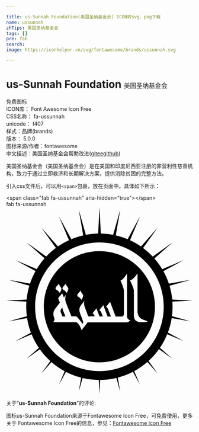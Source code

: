 ```yaml
---

title: us-Sunnah Foundation(美国圣纳基金会) ICON转svg、png下载
name: ussunnah
zhTips: 美国圣纳基金会
tags: []
pre: fab
search: 
image: https://iconhelper.cn/svg/fontawesome/brands/ussunnah.svg

---
```


# us-Sunnah Foundation  <small style="font-size: 60%;font-weight: 100">美国圣纳基金会</small>


<div class="detail-page">
<p>
<span><span class="badge-success badge">免费图标</span> </span>
<br/>
<span>
ICON库：
<span class="badge-secondary badge">Font Awesome Icon Free</span> 
</span>
<br/>
<span>
CSS名称：
<span class="badge-secondary badge">fa-ussunnah</span> 
</span>
<br/>
<span>
unicode：
<span class="badge-secondary badge">f407</span> 
<copy-btn content='f407' btn-title=""></copy-btn>
<copy-btn :content='String.fromCodePoint(parseInt("f407", 16))' btn-title="复制U"></copy-btn>
</span><br/><span>样式：<span class="badge-light badge">品牌(brands)</span></span>
<br/>
<span>
版本：
<span class="badge-secondary badge">5.0.0</span> 
</span>
<br/>
<span>图标来源/作者：<span class="badge-light badge">fontawesome</span></span> 
<br/>
<span class="zh-detail">中文描述：<span class="badge-primary badge">美国圣纳基金会</span><span class="help-link"><span>帮助改进</span>(<a href="https://gitee.com/liuwave/icon-helper/edit/master/json/fontawesome/brands/ussunnah.json" target="_blank" rel="noopener noreferrer">gitee</a><a href="https://github.com/liuwave/icon-helper/edit/master/json/fontawesome/brands/ussunnah.json" target="_blank" rel="noopener noreferrer">github</a></span>)</span><br/>
</p>
</div><div class="description description alert alert-light">美国圣纳基金会（美国圣纳基金会）是在美国和印度尼西亚注册的非营利性慈善机构，致力于通过立即救济和长期解决方案，提供消除贫困的完整方法。</div>
<div class="alert alert-dark">
  <i class="fab fa-ussunnah fa-xs"></i>
  <i class="fab fa-ussunnah fa-sm"></i>
  <i class="fab fa-ussunnah fa-lg"></i>
  <i class="fab fa-ussunnah fa-2x"></i>
  <i class="fab fa-ussunnah fa-3x"></i>
  <i class="fab fa-ussunnah fa-5x"></i>
  <i class="fab fa-ussunnah fa-7x"></i>
</div>
<div>
  <p>引入css文件后，可以用<code>&lt;span&gt;</code>包裹，放在页面中。具体如下所示：    
  </p>
  <div class="alert alert-primary" style="font-size: 14px">
    &lt;span class="fab fa-ussunnah" aria-hidden="true"&gt;&lt;/span&gt;
    <copy-btn content='<span class="fab fa-ussunnah" aria-hidden="true"></span>'></copy-btn>
  </div>
  <div class="alert alert-secondary">
    <i class="fab fa-ussunnah"
    style="font-size: 24px"
    aria-hidden="true"></i> fab fa-ussunnah
    <copy-btn content="fab fa-ussunnah" btn-title="复制图标名称"></copy-btn>
  </div>
</div>
<div id="svg" class="svg-wrap">
<svg xmlns="http://www.w3.org/2000/svg" viewBox="0 0 512 512"><path d="M156.8 285.1l5.7 14.4h-8.2c-1.3-3.2-3.1-7.7-3.8-9.5-2.5-6.3-1.1-8.4 0-10 1.9-2.7 3.2-4.4 3.6-5.2 0 2.2.8 5.7 2.7 10.3zm297.3 18.8c-2.1 13.8-5.7 27.1-10.5 39.7l43 23.4-44.8-18.8c-5.3 13.2-12 25.6-19.9 37.2l34.2 30.2-36.8-26.4c-8.4 11.8-18 22.6-28.7 32.3l24.9 34.7-28.1-31.8c-11 9.6-23.1 18-36.1 25.1l15.7 37.2-19.3-35.3c-13.1 6.8-27 12.1-41.6 15.9l6.7 38.4-10.5-37.4c-14.3 3.4-29.2 5.3-44.5 5.4L256 512l-1.9-38.4c-15.3-.1-30.2-2-44.5-5.3L199 505.6l6.7-38.2c-14.6-3.7-28.6-9.1-41.7-15.8l-19.2 35.1 15.6-37c-13-7-25.2-15.4-36.2-25.1l-27.9 31.6 24.7-34.4c-10.7-9.7-20.4-20.5-28.8-32.3l-36.5 26.2 33.9-29.9c-7.9-11.6-14.6-24.1-20-37.3l-44.4 18.7L67.8 344c-4.8-12.7-8.4-26.1-10.5-39.9l-51 9 50.3-14.2c-1.1-8.5-1.7-17.1-1.7-25.9 0-4.7.2-9.4.5-14.1L0 256l56-2.8c1.3-13.1 3.8-25.8 7.5-38.1L6.4 199l58.9 10.4c4-12 9.1-23.5 15.2-34.4l-55.1-30 58.3 24.6C90 159 97.2 149.2 105.3 140L55.8 96.4l53.9 38.7c8.1-8.6 17-16.5 26.6-23.6l-40-55.6 45.6 51.6c9.5-6.6 19.7-12.3 30.3-17.2l-27.3-64.9 33.8 62.1c10.5-4.4 21.4-7.9 32.7-10.4L199 6.4l19.5 69.2c11-2.1 22.3-3.2 33.8-3.4L256 0l3.6 72.2c11.5.2 22.8 1.4 33.8 3.5L313 6.4l-12.4 70.7c11.3 2.6 22.2 6.1 32.6 10.5l33.9-62.2-27.4 65.1c10.6 4.9 20.7 10.7 30.2 17.2l45.8-51.8-40.1 55.9c9.5 7.1 18.4 15 26.5 23.6l54.2-38.9-49.7 43.9c8 9.1 15.2 18.9 21.5 29.4l58.7-24.7-55.5 30.2c6.1 10.9 11.1 22.3 15.1 34.3l59.3-10.4-57.5 16.2c3.7 12.2 6.2 24.9 7.5 37.9L512 256l-56 2.8c.3 4.6.5 9.3.5 14.1 0 8.7-.6 17.3-1.6 25.8l50.7 14.3-51.5-9.1zm-21.8-31c0-97.5-79-176.5-176.5-176.5s-176.5 79-176.5 176.5 79 176.5 176.5 176.5 176.5-79 176.5-176.5zm-24 0c0 84.3-68.3 152.6-152.6 152.6s-152.6-68.3-152.6-152.6 68.3-152.6 152.6-152.6 152.6 68.3 152.6 152.6zM195 241c0 2.1 1.3 3.8 3.6 5.1 3.3 1.9 6.2 4.6 8.2 8.2 2.8-5.7 4.3-9.5 4.3-11.2 0-2.2-1.1-4.4-3.2-7-2.1-2.5-3.2-5.2-3.3-7.7-6.5 6.8-9.6 10.9-9.6 12.6zm-40.7-19c0 2.1 1.3 3.8 3.6 5.1 3.5 1.9 6.2 4.6 8.2 8.2 2.8-5.7 4.3-9.5 4.3-11.2 0-2.2-1.1-4.4-3.2-7-2.1-2.5-3.2-5.2-3.3-7.7-6.5 6.8-9.6 10.9-9.6 12.6zm-19 0c0 2.1 1.3 3.8 3.6 5.1 3.3 1.9 6.2 4.6 8.2 8.2 2.8-5.7 4.3-9.5 4.3-11.2 0-2.2-1.1-4.4-3.2-7-2.1-2.5-3.2-5.2-3.3-7.7-6.4 6.8-9.6 10.9-9.6 12.6zm204.9 87.9c-8.4-3-8.7-6.8-8.7-15.6V182c-8.2 12.5-14.2 18.6-18 18.6 6.3 14.4 9.5 23.9 9.5 28.3v64.3c0 2.2-2.2 6.5-4.7 6.5h-18c-2.8-7.5-10.2-26.9-15.3-40.3-2 2.5-7.2 9.2-10.7 13.7 2.4 1.6 4.1 3.6 5.2 6.3 2.6 6.7 6.4 16.5 7.9 20.2h-9.2c-3.9-10.4-9.6-25.4-11.8-31.1-2 2.5-7.2 9.2-10.7 13.7 2.4 1.6 4.1 3.6 5.2 6.3.8 2 2.8 7.3 4.3 10.9H256c-1.5-4.1-5.6-14.6-8.4-22-2 2.5-7.2 9.2-10.7 13.7 2.5 1.6 4.3 3.6 5.2 6.3.2.6.5 1.4.6 1.7H225c-4.6-13.9-11.4-27.7-11.4-34.1 0-2.2.3-5.1 1.1-8.2-8.8 10.8-14 15.9-14 25 0 7.5 10.4 28.3 10.4 33.3 0 1.7-.5 3.3-1.4 4.9-9.6-12.7-15.5-20.7-18.8-20.7h-12l-11.2-28c-3.8-9.6-5.7-16-5.7-18.8 0-3.8.5-7.7 1.7-12.2-1 1.3-3.7 4.7-5.5 7.1-.8-2.1-3.1-7.7-4.6-11.5-2.1 2.5-7.5 9.1-11.2 13.6.9 2.3 3.3 8.1 4.9 12.2-2.5 3.3-9.1 11.8-13.6 17.7-4 5.3-5.8 13.3-2.7 21.8 2.5 6.7 2 7.9-1.7 14.1H191c5.5 0 14.3 14 15.5 22 13.2-16 15.4-19.6 16.8-21.6h107c3.9 0 7.2-1.9 9.9-5.8zm20.1-26.6V181.7c-9 12.5-15.9 18.6-20.7 18.6 7.1 14.4 10.7 23.9 10.7 28.3v66.3c0 17.5 8.6 20.4 24 20.4 8.1 0 12.5-.8 13.7-2.7-4.3-1.6-7.6-2.5-9.9-3.3-8.1-3.2-17.8-7.4-17.8-26z"/></svg>
</div>
<detail full-name='fa-ussunnah'></detail>
<div class="icon-detail__container">
<p>关于“<b>us-Sunnah Foundation</b>”的评论:</p>
</div>
<Vssue title="关于“us-Sunnah Foundation”的评论" />    
<div><p>图标us-Sunnah Foundation来源于Fontawesome Icon Free，可免费使用，更多关于  Fontawesome Icon Free的信息，参见：<a target="_blank" href="https://iconhelper.cn/fontawesome.html">Fontawesome Icon Free</a>
</p></div>
